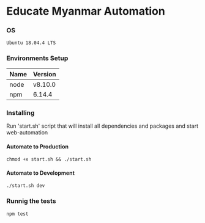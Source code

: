 # Educate Myanmar Automation
 

### OS
```
Ubuntu 18.04.4 LTS
```

### Environments Setup

| Name  | Version |
| ------------- | ------------- |
| node  | v8.10.0  |
| npm  | 6.14.4  |


### Installing

Run 'start.sh' script that will install all dependencies and packages and
start web-automation

#### Automate to Production

```
chmod +x start.sh && ./start.sh
```

#### Automate to Development

```
./start.sh dev
```

### Runnig the tests

```
npm test
```

